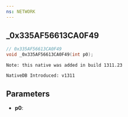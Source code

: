 ```yaml
---
ns: NETWORK
---
```

## _0x335AF56613CA0F49

```c
// 0x335AF56613CA0F49
void _0x335AF56613CA0F49(int p0);
```

```
Note: this native was added in build 1311.23

NativeDB Introduced: v1311
```

## Parameters
* **p0**:
